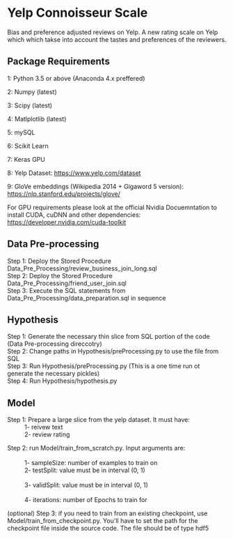 # Yelp Connoisseur Scale
Bias and preference adjusted reviews on Yelp. A new rating scale on Yelp which which takse into account the tastes and preferences of the reviewers.

## Package Requirements

1: Python 3.5 or above (Anaconda 4.x preffered)

2: Numpy (latest)

3: Scipy (latest)

4: Matlplotlib (latest)

5: mySQL

6: Scikit Learn

7: Keras GPU

8: Yelp Dataset: https://www.yelp.com/dataset

9: GloVe embeddings (Wikipedia 2014 + Gigaword 5 version): https://nlp.stanford.edu/projects/glove/

For GPU requirements please look at the official Nvidia Docuemntation to install CUDA, cuDNN and other dependencies:
https://developer.nvidia.com/cuda-toolkit


## Data Pre-processing

Step 1: Deploy the Stored Procedure Data_Pre_Processing/review_business_join_long.sql <br />
Step 2: Deploy the Stored Procedure Data_Pre_Processing/friend_user_join.sql <br />
Step 3: Execute the SQL statements from Data_Pre_Processing/data_preparation.sql in sequence <br />


## Hypothesis

Step 1: Generate the necessary thin slice from SQL portion of the code (Data Pre-processing direccotry)<br />
Step 2: Change paths in Hypothesis/preProcessing.py to use the file from SQL<br />
Step 3: Run Hypothesis/preProcessing.py (This is a one time run ot generate the necessary pickles) <br />
Step 4: Run Hypothesis/hypothesis.py<br />

## Model

Step 1: Prepare a large slice from the yelp dataset. It must have:<br />
&nbsp;&nbsp;&nbsp;&nbsp;&nbsp;&nbsp;&nbsp;&nbsp;&nbsp;&nbsp;1- reivew text        <br />
&nbsp;&nbsp;&nbsp;&nbsp;&nbsp;&nbsp;&nbsp;&nbsp;&nbsp;&nbsp;2- review rating      <br />

Step 2: run Model/train_from_scratch.py. Input arguments are:   <br />    
&nbsp;&nbsp;&nbsp;&nbsp;&nbsp;&nbsp;&nbsp;&nbsp;&nbsp;&nbsp;1- sampleSize: number of examples to train on        <br />
&nbsp;&nbsp;&nbsp;&nbsp;&nbsp;&nbsp;&nbsp;&nbsp;&nbsp;&nbsp;2- testSplit: value must be in interval (0, 1)<br />        
&nbsp;&nbsp;&nbsp;&nbsp;&nbsp;&nbsp;&nbsp;&nbsp;&nbsp;&nbsp;3- validSplit: value must be in interval (0, 1)<br />        
&nbsp;&nbsp;&nbsp;&nbsp;&nbsp;&nbsp;&nbsp;&nbsp;&nbsp;&nbsp;4- iterations: number of Epochs to train for<br />

(optional) Step 3: if you need to train from an existing checkpoint, use Model/train_from_checkpoint.py. You'll have to set the path for the checkpoint file inside the source code. The file should be of type hdf5
